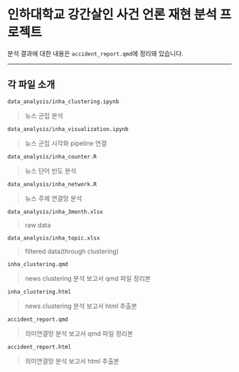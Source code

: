 # 인하대학교 강간살인 사건 언론 재현 분석 프로젝트

분석 결과에 대한 내용은 `accident_report.qmd`에 정리돼 있습니다.

<hr/>

## 각 파일 소개

```
data_analysis/inha_clustering.ipynb
```
> 뉴스 군집 분석

```
data_analysis/inha_visualization.ipynb
```
> 뉴스 군집 시각화 pipeline 연결

```
data_analysis/inha_counter.R
```
> 뉴스 단어 빈도 분석

```
data_analysis/inha_network.R
```
> 뉴스 주제 연결망 분석

```
data_analysis/inha_3month.xlsx
```
> raw data

```
data_analysis/inha_topic.xlsx
```
> filtered data(through clustering)

```
inha_clustering.qmd
```
> news clustering 분석 보고서 qmd 파일 정리본

```
inha_clustering.html
```
> news clustering 분석 보고서 html 추출본

```
accident_report.qmd
```
> 의미연결망 분석 보고서 qmd 파일 정리본

```
accident_report.html
```
> 의미연결망 분석 보고서 html 추출본
